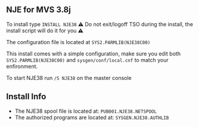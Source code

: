 ## NJE for MVS 3.8j

To install type `INSTALL NJE38` :warning: Do not exit/logoff TSO during the install, the install script will do it for you :warning:

The configuration file is located at `SYS2.PARMLIB(NJE38C00)`

This install comes with a simple configuration, make sure you edit both `SYS2.PARMLIB(NJE38C00)` and `sysgen/conf/local.cnf` to match your enfironment.

To start NJE38 run `/S NJE38` on the master console

## Install Info

- The NJE38 spool file is located at: `PUB001.NJE38.NETSPOOL`
- The authorized programs are located at: `SYSGEN.NJE38.AUTHLIB`